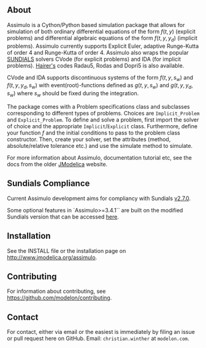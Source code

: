 About
-------------------

Assimulo is a Cython/Python based simulation package that allows for simulation of both ordinary differential equations of the form $f(t,y)$ (explicit problems) and differential algebraic equations of the form $f(t, y, y_d)$ (implicit problems).
Assimulo currently supports Explicit Euler, adaptive Runge-Kutta of order 4 and Runge-Kutta of order 4.
Assimulo also wraps the popular [SUNDIALS](https://computation.llnl.gov/casc/sundials/main.html) solvers CVode (for explicit problems) and IDA (for implicit problems).
[Hairer's](http://www.unige.ch/~hairer/software.html) codes Radau5, Rodas and Dopri5 is also available.

CVode and IDA supports discontinuous systems of the form $f(t, y, s_w)$ and $f(t, y, y_d, s_w)$ with event(root)-functions defined as $g(t, y, s_w)$ and $g(t, y, y_d, s_w)$ where $s_w$ should be fixed during the integration.

The package comes with a Problem specifications class and subclasses corresponding to different types of problems. Choices are `Implicit_Problem` and `Explicit_Problem`.
To define and solve a problem, first import the solver of choice and the appropriate `Implicit`/`Explicit` class. Furthermore, define your function $f$ and the initial conditions to pass to the problem class constructor. Then, create your solver, set the attributes
(method, absolute/relative tolerance etc.) and use the simulate method to simulate.

For more information about Assimulo, documentation tutorial etc, see
the docs from the older [JModelica](http://www.jmodelica.org/assimulo) website.

Sundials Compliance
-------------------
Current Assimulo development aims for compliancy with Sundials [v2.7.0](https://github.com/LLNL/sundials/releases/tag/v2.7.0).

Some optional features in `Assimulo>=3.4.1`` are built on the modified Sundials version that can be accessed [here](https://github.com/modelon-community/sundials/releases/tag/v2.7.0-1).

Installation
-------------------
See the INSTALL file or the installation page on http://www.jmodelica.org/assimulo.

Contributing
-------------------
For information about contributing, see https://github.com/modelon/contributing.

Contact
-------------------
For contact, either via email or the easiest is immediately by filing an issue or pull request here on GitHub.
Email: `christian.winther` at `modelon.com`.
